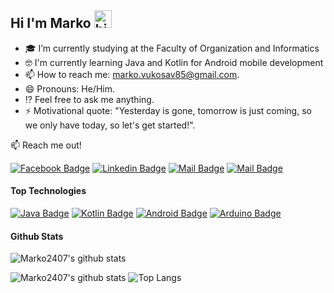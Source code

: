 ## Hi I'm Marko <img src="https://user-images.githubusercontent.com/1303154/88677602-1635ba80-d120-11ea-84d8-d263ba5fc3c0.gif" width="28px" alt="hi">



- 🎓 I’m currently studying at the Faculty of Organization and Informatics
- 🤓 I'm currently learning Java and Kotlin for Android mobile development
- 📫 How to reach me: marko.vukosav85@gmail.com.
- 😄 Pronouns: He/Him.
- :interrobang: Feel free to ask me anything. 
- ⚡ Motivational quote: "Yesterday is gone, tomorrow is just coming, so we only have today, so let's get started!".

:mailbox: Reach me out!

[![Facebook Badge](https://img.shields.io/badge/-Facebook-1ca0f1?style=flat&labelColor=1ca0f1&logo=facebook&logoColor=white&link=https://web.facebook.com/marko.vukosav.9/)](https://web.facebook.com/marko.vukosav.9/)  [![Linkedin Badge](https://img.shields.io/badge/-Linkedin-0e76a8?style=flat&labelColor=0e76a8&logo=linkedin&logoColor=white)](https://www.linkedin.com/in/marko-vukosav-15331a115/) [![Mail Badge](https://img.shields.io/badge/-Instagram-e84393?style=flat&labelColor=e84393&logo=instagram&logoColor=white)](https://www.instagram.com/marko_vukosav/?hl=hr) [![Mail Badge](https://img.shields.io/badge/-Gmail-c0392b?style=flat&labelColor=c0392b&logo=gmail&logoColor=white)](mailto:marko.vukosav85@gmail.com)

<!-- TODO: Add last video link -->


#### Top Technologies

<!-- TODO: Make technologies links takes you to repositories -->

[![Java Badge](https://img.shields.io/badge/-Java-F0DB4F?style=for-the-badge&labelColor=&logo=java&logoColor=black)](#) 
 [![Kotlin Badge](https://img.shields.io/badge/-Kotlin-3D8CFD?style=for-the-badge&labelColor=black&logo=Kotlin&logoColor=3D8CFD)](#)
 [![Android Badge](https://img.shields.io/badge/-Android-05C367?style=for-the-badge&labelColor=black&logo=android&logoColor=05C367)](#)
[![Arduino Badge](https://img.shields.io/badge/-Arduino-008184?style=for-the-badge&labelColor=&logo=Arduino&logoColor=white)](#) 




#### Github Stats

![Marko2407's github stats](https://github-readme-stats.vercel.app/api?username=Marko2407&count_private=true&theme=tokyonight&hide=contribs,prs)

![Marko2407's github stats](https://github-readme-stats.vercel.app/api?username=Marko2407&show_icons=true&theme=tokyonight) ![Top Langs](https://github-readme-stats.vercel.app/api/top-langs/?username=Marko2407&layout=compact)

